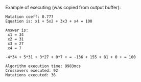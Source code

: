 Example of executing (was copied from output buffer):

```
Mutation coeff: 0.777
Equation is: x1 + 5x2 + 3x3 + x4 = 100

Answer is:
 x1 = 34
 x2 = 31
 x3 = 27
 x4 = 7

-4*34 + 5*31 + 3*27 + 0*7 + = -136 + 155 + 81 + 0 + = 100

Algorithm execution time: 9983mcs
Crossovers executed: 92
Mutations executed: 36
```